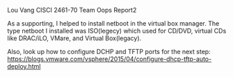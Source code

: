 Lou Vang 
CISCI 2461-70 
Team Oops 
Report2

As a supporting, I helped to install netboot in the virtual box manager. 
The type netboot I installed was ISO(legecy) which used for CD/DVD, virtual CDs like DRAC/iLO, VMare, and Virtual Box(legacy).

Also, look up how to configure DCHP and TFTP ports for the next step:
https://blogs.vmware.com/vsphere/2015/04/configure-dhcp-tftp-auto-deploy.html

